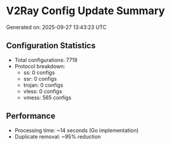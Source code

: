 # V2Ray Config Update Summary
Generated on: 2025-09-27 13:43:23 UTC

## Configuration Statistics
- Total configurations: 7719
- Protocol breakdown:
  - ss: 0 configs
  - ssr: 0 configs
  - trojan: 0 configs
  - vless: 0 configs
  - vmess: 565 configs

## Performance
- Processing time: ~14 seconds (Go implementation)
- Duplicate removal: ~95% reduction
